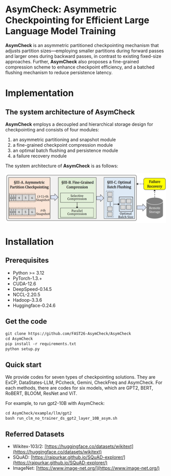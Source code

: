 # AsymCheck: Asymmetric Checkpointing for Efficient Large Language Model Training

**AsymCheck** is an asymmetric partitioned checkpointing mechanism that adjusts partition sizes—employing smaller partitions during forward passes and larger ones during backward passes, in contrast to existing fixed-size approaches.
Further, **AsymCheck** also proposes a fine-grained compression scheme to enhance checkpoint efficiency, and a batched flushing mechanism to reduce persistence latency.

# Implementation

## The system architecture of AsymCheck
**AsymCheck** employs a decoupled and hierarchical storage design for checkpointing and consists of four modules:

1. an asymmetric partitioning and snapshot module
2. a fine-grained checkpoint compression module
3. an optimal batch flushing and persistence module
4. a failure recovery module


The system architecture of **AsymCheck** is as follows: 

<center class ='img'>
<img src="checkpoint_workflow_.png" width="600px" />
</center>


# Installation

## **Prerequisites**
- Python >= 3.12
- PyTorch-1.3.+
- CUDA-12.6
- DeepSpeed-0.14.5 
- NCCL-2.20.5 
- Hadoop-3.3.6
- Huggingface-0.24.6


## **Get the code**
```shell
git clone https://github.com/FAST26-AsymCheck/AsymCheck
cd AsymCheck
pip install -r requirements.txt
python setup.py
```

## **Quick start**

We provide codes for seven types of checkpointing solutions. They are ExCP, DataStates-LLM, PCcheck, Gemini, CheckFreq and AsymCheck. For each methods, there are codes for six models, which are GPT2, BERT, RoBERT, BLOOM, ResNet and ViT.

For example, to run gpt2-10B with AsymCheck:


```shell
cd AsymCheck/example/llm/gpt2
bash run_clm_no_trainer_ds_gpt2_layer_10B_asym.sh
```


## **Referred Datasets**


- Wikitex-103/2: [https://huggingface.co/datasets/wikitext](https://huggingface.co/datasets/wikitext)
- SQuAD: [https://rajpurkar.github.io/SQuAD-explorer/](https://rajpurkar.github.io/SQuAD-explorer/)
- ImageNet: [https://www.image-net.org/](https://www.image-net.org/)



